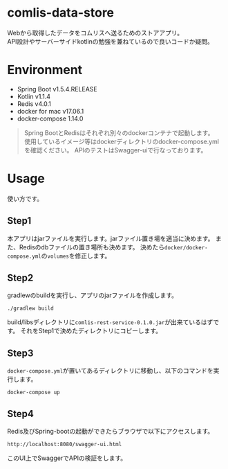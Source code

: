# comlis-data-store
Webから取得したデータをコムリスへ送るためのストアアプリ。  
API設計やサーバーサイドkotlinの勉強を兼ねているので良いコードか疑問。

# Environment
* Spring Boot v1.5.4.RELEASE
* Kotlin v1.1.4
* Redis v4.0.1
* docker for mac v17.06.1
* docker-compose 1.14.0
> Spring BootとRedisはそれぞれ別々のdockerコンテナで起動します。  
使用しているイメージ等はdockerディレクトリのdocker-compose.ymlを確認ください。
APIのテストはSwagger-uiで行なっております。

# Usage
使い方です。

## Step1
本アプリはjarファイルを実行します。jarファイル置き場を適当に決めます。
また、Redisのdbファイルの置き場所も決めます。
決めたら`docker/docker-compose.yml`の`volumes`を修正します。

## Step2
gradlewのbuildを実行し、アプリのjarファイルを作成します。
```command
./gradlew build
```
build/libsディレクトリに`comlis-rest-service-0.1.0.jar`が出来ているはずです。
それをStep1で決めたディレクトリにコピーします。

## Step3
`docker-compose.yml`が置いてあるディレクトリに移動し、以下のコマンドを実行します。
```command
docker-compose up
```

## Step4
Redis及びSpring-bootの起動ができたらブラウザで以下にアクセスします。
```url
http://localhost:8080/swagger-ui.html
```
このUI上でSwaggerでAPIの検証をします。
